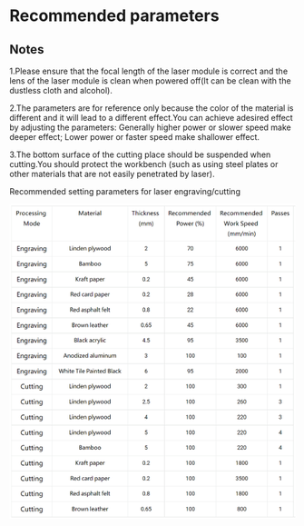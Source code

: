 # Recommended parameters

## Notes

1.Please ensure that the focal length of the laser module is correct and the lens of the laser module is clean when powered off(It can be clean with the dustless cloth and alcohol).

2.The parameters are for reference only because the color of the material is different and it will lead to a different effect.You can achieve adesired effect by adjusting the parameters: Generally higher power or slower speed make deeper effect; Lower power or faster speed make shallower effect.

3.The bottom surface of the cutting place should be suspended when cutting.You should protect the workbench (such as using steel plates or other materials that are not easily penetrated by laser).


Recommended setting parameters for laser engraving/cutting

![](./images/recommended-parameters-1.png)

